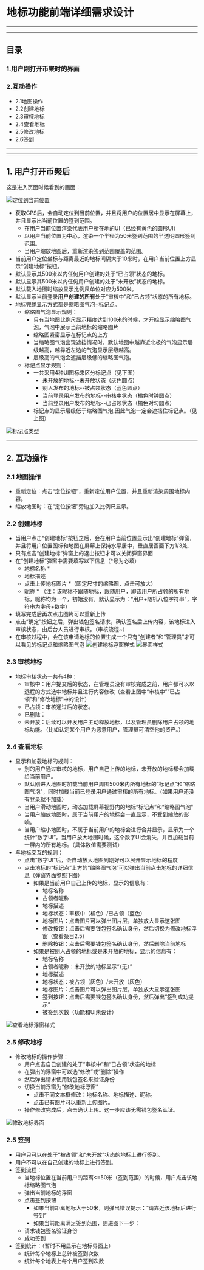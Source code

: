 # 地标功能前端详细需求设计
---
---

## 目录
### 1.用户刚打开币聚时的界面
### 2.互动操作
* 2.1地图操作
* 2.2创建地标
* 2.3审核地标
* 2.4查看地标
* 2.5修改地标
* 2.6签到
---
---

## 1. 用户打开币聚后
这是进入页面时候看到的画面：

![定位到当前位置](../image/地标签到打卡/1.png)
*  获取GPS后，会自动定位到当前位置，并且将用户的位置居中显示在屏幕上，并且显示出当前位置的签到范围。
    * 在用户当前位置渲染代表用户所在地的UI（已经有黄色的圆形UI）
    * 以用户当前位置为中心，渲染一个半径为50米签到范围的半透明圆形签到范围。
    * 当用户缩放地图后，重新渲染签到范围覆盖的范围。
*  当前用户定位坐标与距离最近的地标间隔大于10米时，在用户当前位置上方显示“创建地标”按钮。
*  默认显示其500米以内任何用户创建的处于“已占领”状态的地标。
*  默认显示其500米以内任何用户创建的处于“未开放”状态的地标。
*  默认载入地图时缩放显示比例尺单位对应为500米。
*  默认显示当前登录**用户创建的所有**处于“审核中”和“已占领”状态的所有地标。
*  地标完整显示方式都是缩略图气泡+标记点。
    * 缩略图气泡显示规则：
        * 只有当地图比例尺显示精度达到100米的时候，才开始显示缩略图气泡，气泡中展示当前地标的缩略图片
        * 缩略图紧密显示在标记点的上方
        * 当缩略图气泡出现遮挡情况时，默认地图中越靠近北极的气泡显示层级越高，越靠近左边的气泡显示层级越高。
        * 层级高的气泡会遮挡层级低的缩略图气泡。
    * 标记点显示规则：
        * 一共采用4种UI图标来区分标记点（见下图）
            * 未开放的地标--未开放状态（灰色圆点）
            * 别人发布的地标--被占领状态（蓝色圆点）
            * 当前登录用户发布的地标--审核中状态（橘色时钟圆点）
            * 当前登录用户发布的地标--已占领状态（橘色对勾圆点）
        * 标记点的显示层级低于缩略图气泡,因此气泡一定会遮挡住标记点。（见上图）  
  
![标记点类型](../image/地标签到打卡/point.png)

---
## 2. 互动操作
### 2.1 地图操作
* 重新定位：点击“定位按钮”，重新定位用户位置，并且重新渲染周围地标内容。
* 缩放地图时：在“定位按钮”旁边加入比例尺显示。
### 2.2 创建地标

* 当用户点击“创建地标”按钮之后，会在用户当前位置显示出“创建地标”弹窗，并且将用户位置图标和地图在屏幕上保持水平居中，垂直居画面下方1/3处.
* 只有点击“创建地标”弹窗上的退出按钮才可以关闭弹窗界面
* 在“创建地标”弹窗中需要填写以下信息（\*号为必填）
    * 地标名称 \*
    * 地标描述
    * 点击上传地标图片 \*（固定尺寸的缩略图，点击可放大）
    * 昵称 \* （注：该昵称不跟随地标，跟随用户，即该用户所占领的所有地标，昵称均为一个，初始没有，默认显示为：“用户+随机八位字符串”，字符串为字母+数字）
* 填写完成后再次点击图片可以重新上传
* 点击“确定”按钮之后，弹出钱包签名请求，确认签名后上传内容，该地标进入审核状态，由后台人员进行审核。（审核流程~）
* 在审核过程中，会在该申请地标的位置生成一个只有“创建者”和“管理员”才可以看见的标记点和缩略图气泡
![创建地标浮窗样式](../image/地标签到打卡/create_card.png)
![界面样式](../image/地标签到打卡/review_point.png)
### 2.3 审核地标
* 地标审核状态一共有4种：
    * 审核中：用户提交后的状态，在管理员没有审核完成之前，用户都可以以远程的方式选中地标并且进行内容修改（查看上图中“审核中”“已占领”和“修改地标”中的设计）
    * 已占领：审核通过后的状态。
    * 已删除：
    * 未开放：后续可以开发用户主动释放地标，以及管理员删除用户占领的地标功能。（比如认定某个用户为恶意用户，管理员可清空他的资产。）
### 2.4 查看地标
* 显示和加载地标的规则：
    * 别的用户通过审核的地标，用户自己上传的地标，未开放的地标都会加载给当前用户。
    * 默认刚进入地图时加载当前用户周围500米内所有地标的“标记点”和“缩略图气泡”，同时加载当前已登录用户通过审核的所有地标。（如果用户还没有登录就不加载）
    * 当用户滑动地图时，动态加载屏幕视野内的地标“标记点”和“缩略图气泡"
    * 当用户缩放地图时，属于当前用户的地标会一直显示，不受到缩放的影响。
    * 当用户缩小地图时，不属于当前用户的地标会进行合并显示，显示为一个统计“数字UI”。当用户放大地图时候，这个数字UI会消失，并且加载当前一屏内的所有地标。（具体数值需要测试）
* 与地标交互的规则：
    * 点击“数字UI”后，会自动放大地图到刚好可以展开显示地标的程度
    * 点击地标的“标记点”上方的“缩略图气泡”可以弹出当前点击地标的详细信息（弹窗界面参照下图）
        * 如果是当前用户自己上传的地标，显示的信息有：
            * 地标名称
            * 占领者昵称
            * 地标描述
            * 地标状态：审核中（橘色）/已占领（蓝色）
            * 地标图片：点击图片可以弹出图片层，单独放大显示这张图
            * 修改按钮：点击后需要钱包签名确认身份，然后切换为修改地标浮窗（查看条目2.5）
            * 删除按钮：点击后需要钱包签名确认身份，然后删除当前地标
        * 如果是被别人占领的地标或是未开放的地标，显示的信息有：
            * 地标名称
            * 占领者昵称：未开放的地标显示“（无）”
            * 地标描述
            * 地标状态：被占领（灰色）/未开放（灰色）
            * 地标图片：点击图片可以弹出图片层，单独放大显示这张图
            * 签到按钮：点击后需要钱包签名确认身份，然后弹出“签到成功提示”
            * 被签到次数（功能和UI未设计）

 ![查看地标浮窗样式](../image/地标签到打卡/cards_state.png)
### 2.5 修改地标
* 修改地标的操作步骤：
    * 用户点击自己创建的处于“审核中”和“已占领”状态的地标
    * 在弹出的浮窗中可以选“修改”或“删除”操作
    * 然后弹出请求使用钱包签名来验证身份
    * 切换当前浮窗为“修改地标浮窗”
        * 点击不同文本框修改：地标名称、地标描述、昵称。
        * 点击已有图片可以重新上传图片。
    * 操作修改完成后，点击确认上传。这一步应该无需钱包签名认证。

![修改地标界面](../image/地标签到打卡/modify.png)
### 2.5 签到
* 用户只可以在处于“被占领”和“未开放”状态的地标上进行签到。
* 用户不可以在自己创建的地标上进行签到。
* 签到流程：
    * 当地标位置在当前用户的距离<=50米（签到范围）的时候，用户点击该地标缩略图气泡
    * 弹出当前地标的浮窗
    * 点击签到按钮
        * 如果当前距离地标大于50米，则弹出错误提示：“请靠近该地标后进行签到”
        * 如果当前距离满足签到范围，则进图下一步：
    * 请求钱包签名验证身份
    * 成功签到
* 签到统计：（暂时不用显示在地标界面上）
    * 统计每个地标上总计被签到次数
    * 统计每个地表上每个用户签到次数



